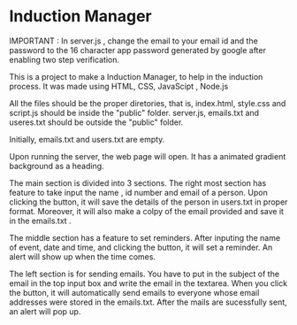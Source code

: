 # Induction Manager

IMPORTANT : In server.js ,  change the email to your email id and the password to the 16 character app password generated by google after enabling two step verification.


This is a project to make a Induction Manager, to help in the induction process.
It was made using HTML, CSS, JavaScipt , Node.js

All the files should be the proper diretories, that is, index.html, style.css and script.js should be inside the "public" folder.
server.js, emails.txt and useres.txt should be outside the "public" folder.

Initially, emails.txt and users.txt are empty.

Upon running the server, the web page will open.
It has a animated gradient background as a heading. 

The main section is divided into 3 sections.
The right most section has feature to take input the name , id number and email of a person. Upon clicking the button, it will save the details of the person in users.txt in proper format.
Moreover, it will also make a colpy of the email provided and save it in the emails.txt .

The middle section has a feature to set reminders. After inputing the name of event, date and time, and clicking the button, it will set a reminder.
An alert will show up when the time comes.

The left section is for sending emails. You have to put in the subject of the email in the top input box and write the email in the textarea.
When you click the button, it will automatically send emails to everyone whose email addresses were stored in the emails.txt. 
After the mails are sucessfully sent, an alert will pop up.
